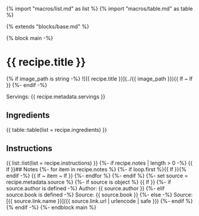 {% import "macros/list.md" as list %}
{% import "macros/table.md" as table %}

{% extends "blocks/base.md" %}

{% block main -%}
# {{ recipe.title }}

{% if image_path is string -%}
  ![{{ recipe.title }}](../{{ image_path }}){{ lf ~ lf }}
{%- endif -%}

Servings: {{ recipe.metadata.servings }}

## Ingredients
{{ table::table(list = recipe.ingredients) }}
## Instructions
{{ list::list(list = recipe.instructions) }}
{%- if recipe.notes | length > 0 -%}
  {{ lf }}## Notes
  {%- for item in recipe.notes %}
    {%- if loop.first %}{{ lf }}{% endif -%}
    {{ lf ~ item ~ lf }}
  {%- endfor %}
{%- endif %}
{%- set source = recipe.metadata.source %}
{%- if source is object %}
  {{ lf }}
  {%- if source.author is defined -%}
    Author: {{ source.author }}
  {%- elif source.book is defined -%}
    Source: {{ source.book }}
  {%- else -%}
    Source: [{{ source.link.name }}]({{ source.link.url | urlencode | safe }})
  {%- endif %}
{% endif -%}
{%- endblock main %}
